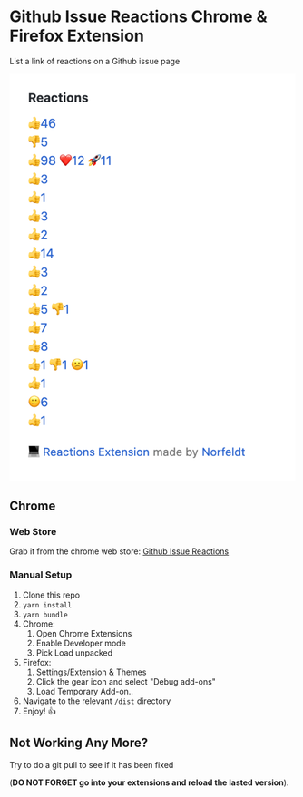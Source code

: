 # Github Issue Reactions Chrome & Firefox Extension
List a link of reactions on a Github issue page

![Example screenshot](example.png)

## Chrome 

### Web Store

Grab it from the chrome web store: [Github Issue Reactions](https://chrome.google.com/webstore/detail/github-issue-reactions/enekincdenmmbpgkbhflknhaphpajnfd)

### Manual Setup

1. Clone this repo
2. `yarn install`
3. `yarn bundle` 
4. Chrome:
   1. Open Chrome Extensions
   2. Enable Developer mode
   3. Pick Load unpacked
5. Firefox:
   1. Settings/Extension & Themes
   2. Click the gear icon and select "Debug add-ons"
   3. Load Temporary Add-on..
6. Navigate to the relevant `/dist` directory
7. Enjoy! 👍

## Not Working Any More?

Try to do a git pull to see if it has been fixed 

(**DO NOT FORGET go into your extensions and reload the lasted version**).
